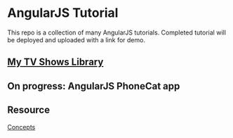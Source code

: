 # AngularJS Tutorial

This repo is a collection of many AngularJS tutorials. Completed tutorial will be deployed and uploaded with a link for demo.

## [My TV Shows Library](http://tongng.com/portfolio/angular)

## On progress: AngularJS PhoneCat app

## Resource
[Concepts](https://docs.angularjs.org/guide/concepts)